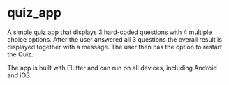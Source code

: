 # quiz_app

A simple quiz app that displays 3 hard-coded questions with 4 multiple choice options. After the user answered all 3 questions the overall result is displayed together with a message. The user then has the option to restart the Quiz.

The app is built with Flutter and can run on all devices, including Android and iOS.
